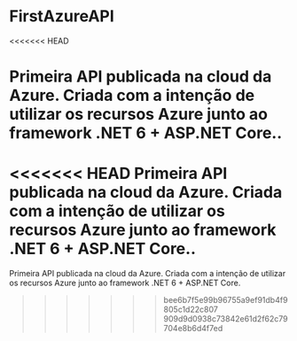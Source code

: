 # FirstAzureAPI
<<<<<<< HEAD

Primeira API publicada na cloud da Azure. Criada com a intenção de utilizar os recursos Azure junto ao framework .NET 6 + ASP.NET Core..
=======
<<<<<<< HEAD
Primeira API publicada na cloud da Azure. Criada com a intenção de utilizar os recursos Azure junto ao framework .NET 6 + ASP.NET Core..
=======
Primeira API publicada na cloud da Azure. Criada com a intenção de utilizar os recursos Azure junto ao framework .NET 6 + ASP.NET Core.
>>>>>>> bee6b7f5e99b96755a9ef91db4f9805c1d22c807
>>>>>>> 909d9d0938c73842e61d2f62c79704e8b6d4f7ed
